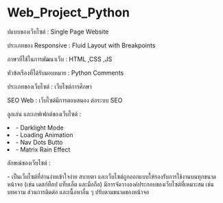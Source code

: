 # Web_Project_Python







<p>ปแบบของเว็บไซต์ : Single Page Website <br/></p>
<p>ประเภทของ Responsive : Fluid Layout with Breakpoints <br/></p>
<p>ภาษาที่ใช้ในการพัฒนาเว็บ : HTML ,CSS ,JS <br/></p>
<p>หัวข้อเรืองที่ได้รับมอบหมาย : Python Comments <br/></p>
<p>ประเภทของเว็บไซต์ : เว็บไซต์การศึกษา <br/></p>
<p>SEO Web : เว็บไซต์มีการตอบสนอง ต่อระบบ SEO <br/></p>
<p>ลูกเล่น และเอฟเฟกต์ของเว็บไซต์ : <br/></p>
<ui>
<li>- Darklight Mode </li>
<li>- Loading Animation </li>
<li>- Nav Dots Butto </li>
<li>- Matrix Rain Effect </li></p>
</ui>
<p>ลักษณ์ของเว็บไซต์ : <br/></p>
<p>- เป็นเว็บไซต์ที่อ่านง่ายเข้าใจง่าย สบายตา และเว็บไซต์ถูกออกแบบให้รองรับการใช้งานบนทุกขนาดหน้าจอ (เช่น เดสก์ท็อป แท็บเล็ต และมือถือ) มีการจัดวางองค์ประกอบของเว็บไซต์ที่เหมาะสม เช่น บทความ ส่วนการติดต่อ และเนื้อหาอื่น ๆ ปรับตามขนาดของหน้าจอ<br/></p>



